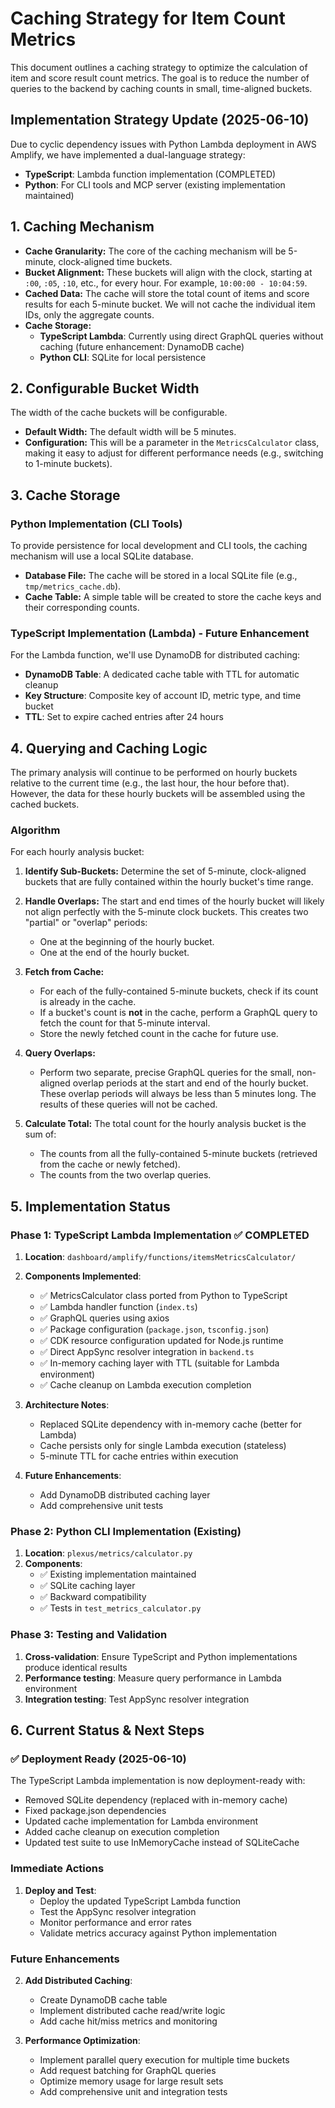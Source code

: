 # Caching Strategy for Item Count Metrics

This document outlines a caching strategy to optimize the calculation of item and score result count metrics. The goal is to reduce the number of queries to the backend by caching counts in small, time-aligned buckets.

## Implementation Strategy Update (2025-06-10)

Due to cyclic dependency issues with Python Lambda deployment in AWS Amplify, we have implemented a dual-language strategy:
- **TypeScript**: Lambda function implementation (COMPLETED)
- **Python**: For CLI tools and MCP server (existing implementation maintained)

## 1. Caching Mechanism

- **Cache Granularity:** The core of the caching mechanism will be 5-minute, clock-aligned time buckets.
- **Bucket Alignment:** These buckets will align with the clock, starting at `:00`, `:05`, `:10`, etc., for every hour. For example, `10:00:00 - 10:04:59`.
- **Cached Data:** The cache will store the total count of items and score results for each 5-minute bucket. We will not cache the individual item IDs, only the aggregate counts.
- **Cache Storage:** 
  - **TypeScript Lambda**: Currently using direct GraphQL queries without caching (future enhancement: DynamoDB cache)
  - **Python CLI**: SQLite for local persistence

## 2. Configurable Bucket Width
The width of the cache buckets will be configurable.
- **Default Width:** The default width will be 5 minutes.
- **Configuration:** This will be a parameter in the `MetricsCalculator` class, making it easy to adjust for different performance needs (e.g., switching to 1-minute buckets).

## 3. Cache Storage

### Python Implementation (CLI Tools)
To provide persistence for local development and CLI tools, the caching mechanism will use a local SQLite database.

- **Database File:** The cache will be stored in a local SQLite file (e.g., `tmp/metrics_cache.db`).
- **Cache Table:** A simple table will be created to store the cache keys and their corresponding counts.

### TypeScript Implementation (Lambda) - Future Enhancement
For the Lambda function, we'll use DynamoDB for distributed caching:

- **DynamoDB Table**: A dedicated cache table with TTL for automatic cleanup
- **Key Structure**: Composite key of account ID, metric type, and time bucket
- **TTL**: Set to expire cached entries after 24 hours

## 4. Querying and Caching Logic

The primary analysis will continue to be performed on hourly buckets relative to the current time (e.g., the last hour, the hour before that). However, the data for these hourly buckets will be assembled using the cached buckets.

### Algorithm

For each hourly analysis bucket:

1.  **Identify Sub-Buckets:** Determine the set of 5-minute, clock-aligned buckets that are fully contained within the hourly bucket's time range.

2.  **Handle Overlaps:** The start and end times of the hourly bucket will likely not align perfectly with the 5-minute clock buckets. This creates two "partial" or "overlap" periods:
    *   One at the beginning of the hourly bucket.
    *   One at the end of the hourly bucket.

3.  **Fetch from Cache:**
    *   For each of the fully-contained 5-minute buckets, check if its count is already in the cache.
    *   If a bucket's count is **not** in the cache, perform a GraphQL query to fetch the count for that 5-minute interval.
    *   Store the newly fetched count in the cache for future use.

4.  **Query Overlaps:**
    *   Perform two separate, precise GraphQL queries for the small, non-aligned overlap periods at the start and end of the hourly bucket. These overlap periods will always be less than 5 minutes long. The results of these queries will not be cached.

5.  **Calculate Total:** The total count for the hourly analysis bucket is the sum of:
    *   The counts from all the fully-contained 5-minute buckets (retrieved from the cache or newly fetched).
    *   The counts from the two overlap queries.

## 5. Implementation Status

### Phase 1: TypeScript Lambda Implementation ✅ COMPLETED
1. **Location**: `dashboard/amplify/functions/itemsMetricsCalculator/`
2. **Components Implemented**:
   - ✅ MetricsCalculator class ported from Python to TypeScript
   - ✅ Lambda handler function (`index.ts`)
   - ✅ GraphQL queries using axios
   - ✅ Package configuration (`package.json`, `tsconfig.json`)
   - ✅ CDK resource configuration updated for Node.js runtime
   - ✅ Direct AppSync resolver integration in `backend.ts`
   - ✅ In-memory caching layer with TTL (suitable for Lambda environment)
   - ✅ Cache cleanup on Lambda execution completion
   
3. **Architecture Notes**:
   - Replaced SQLite dependency with in-memory cache (better for Lambda)
   - Cache persists only for single Lambda execution (stateless)
   - 5-minute TTL for cache entries within execution
   
4. **Future Enhancements**:
   - Add DynamoDB distributed caching layer
   - Add comprehensive unit tests

### Phase 2: Python CLI Implementation (Existing)
1. **Location**: `plexus/metrics/calculator.py`
2. **Components**:
   - ✅ Existing implementation maintained
   - ✅ SQLite caching layer
   - ✅ Backward compatibility
   - ✅ Tests in `test_metrics_calculator.py`

### Phase 3: Testing and Validation
1. **Cross-validation**: Ensure TypeScript and Python implementations produce identical results
2. **Performance testing**: Measure query performance in Lambda environment
3. **Integration testing**: Test AppSync resolver integration

## 6. Current Status & Next Steps

### ✅ Deployment Ready (2025-06-10)
The TypeScript Lambda implementation is now deployment-ready with:
- Removed SQLite dependency (replaced with in-memory cache)
- Fixed package.json dependencies 
- Updated cache implementation for Lambda environment
- Added cache cleanup on execution completion
- Updated test suite to use InMemoryCache instead of SQLiteCache

### Immediate Actions
1. **Deploy and Test**:
   - Deploy the updated TypeScript Lambda function
   - Test the AppSync resolver integration
   - Monitor performance and error rates
   - Validate metrics accuracy against Python implementation

### Future Enhancements
2. **Add Distributed Caching**:
   - Create DynamoDB cache table
   - Implement distributed cache read/write logic
   - Add cache hit/miss metrics and monitoring

3. **Performance Optimization**:
   - Implement parallel query execution for multiple time buckets
   - Add request batching for GraphQL queries
   - Optimize memory usage for large result sets
   - Add comprehensive unit and integration tests